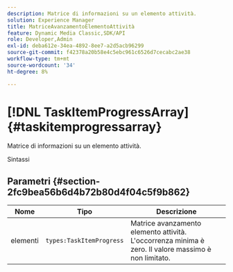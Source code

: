 ```yaml
---
description: Matrice di informazioni su un elemento attività.
solution: Experience Manager
title: MatriceAvanzamentoElementoAttività
feature: Dynamic Media Classic,SDK/API
role: Developer,Admin
exl-id: deba612e-34ea-4892-8ee7-a2d5acb96299
source-git-commit: f42378a20b58e4c5ebc961c6526d7cecabc2ae38
workflow-type: tm+mt
source-wordcount: '34'
ht-degree: 8%

---
```


# [!DNL TaskItemProgressArray]{#taskitemprogressarray}

Matrice di informazioni su un elemento attività.

Sintassi

## Parametri {#section-2fc9bea56b6d4b72b80d4f04c5f9b862}

| Nome | Tipo | Descrizione |
|---|---|---|
| elementi | `types:TaskItemProgress` | Matrice avanzamento elemento attività. L&#39;occorrenza minima è zero. Il valore massimo è non limitato. |
